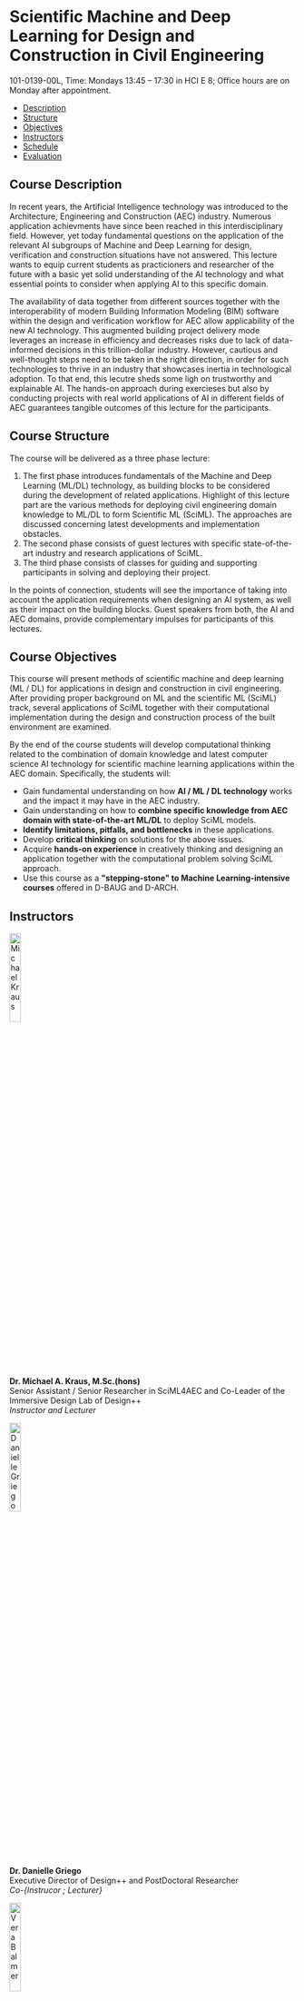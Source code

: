 # Scientific Machine and Deep Learning for Design and Construction in Civil Engineering
101-0139-00L, Time: Mondays 13:45 – 17:30 in HCI E 8;    Office hours are on Monday after appointment.   
*   [Description](#description)
*   [Structure](#structure)
*   [Objectives](#objectives)
*   [Instructors](#instructors)
*   [Schedule](#schedule)
*   [Evaluation](#evaluation)

## <a name="description"></a>Course Description
In recent years, the Artificial Intelligence technology was introduced to the Architecture, Engineering and Construction (AEC) industry. Numerous application achievments have since been reached in this interdisciplinary field. However, yet today fundamental questions on the application of the relevant AI subgroups of Machine and Deep Learning for design, verification and construction situations have not answered. This lecture wants to equip current students as practicioners and researcher of the future with a basic yet solid understanding of the AI technology and what essential points to consider when applying AI to this specific domain.

The availability of data together from different sources together with the interoperability of modern Building Information Modeling (BIM) software within the design and verification workflow for AEC allow applicability of the new AI technology. This augmented building project delivery mode leverages an increase in efficiency and decreases risks due to lack of data-informed decisions in this trillion-dollar industry. However, cautious and well-thought steps need to be taken in the right direction, in order for such technologies to thrive in an industry that showcases inertia in technological adoption. To that end, this lecutre sheds some ligh on trustworthy and explainable AI. The hands-on approach during exercieses but also by conducting projects with real world applications of AI in different fields of AEC guarantees tangible outcomes of this lecture for the participants.

## <a name="structure"></a>Course Structure
The course will be delivered as a three phase lecture:
1.  The first phase introduces fundamentals of the Machine and Deep Learning (ML/DL) technology, as building blocks to be considered during the development of related applications. Highlight of this lecture part are the various methods for deploying civil engineering domain knowledge to ML/DL to form Scientific ML (SciML). The approaches are discussed concerning latest developments and implementation obstacles.
2.  The second phase consists of guest lectures with specific state-of-the-art industry and research applications of SciML.
3.  The third phase consists of classes for guiding and supporting participants in solving and deploying their project.

In the points of connection, students will see the importance of taking into account the application requirements when designing an AI system, as well as their impact on the building blocks. Guest speakers from both, the AI and AEC domains, provide complementary impulses for participants of this lectures.

## <a name="objectives"></a>Course Objectives
This course will present methods of scientific machine and deep learning (ML / DL) for applications in design and construction in civil engineering. After providing proper background on ML and the scientific ML (SciML) track, several applications of SciML together with their computational implementation during the design and construction process of the built environment are examined.

By the end of the course students will develop computational thinking related to the combination of domain knowledge and latest computer science AI technology for scientific machine learning applications within the AEC domain. Specifically, the students will:

*   Gain fundamental understanding on how **AI / ML / DL technology** works and the impact it may have in the AEC industry.
*   Gain understanding on how to **combine specific knowledge from AEC domain with state-of-the-art ML/DL** to deploy SciML models.
*   **Identify limitations, pitfalls, and bottlenecks** in these applications.
*   Develop **critical thinking** on solutions for the above issues.
*   Acquire **hands-on experience** in creatively thinking and designing an application together with the computational problem solving SciML approach.
*   Use this course as a **"stepping-stone" to Machine Learning-intensive courses** offered in D-BAUG and D-ARCH.

## <a name="instructors"></a>Instructors
<img src="https://mkrausai.github.io/img/persons/Michael6_3.jpg" width="20%" alt="Michael Kraus" /><br />
**Dr. Michael A. Kraus, M.Sc.(hons)**<br />
Senior Assistant / Senior Researcher in SciML4AEC and Co-Leader of the Immersive Design Lab of Design++<br />
_Instructor and Lecturer_ <br />

<img src="https://mkrausai.github.io/img/persons/DanielleGriego.jpg" width="20%" alt="Danielle Griego" /><br />
**Dr. Danielle Griego**<br />
Executive Director of Design++ and PostDoctoral Researcher<br />
_Co-{Instrucor ; Lecturer}_<br />

<img src="https://mkrausai.github.io/img/persons/VeraBalmer.jpg" width="20%" alt="Vera Balmer" /><br />
**Vera Balmer, M.Sc.**<br />
PhD student in SciML4AEC <br />
_Exercise Lecturer and Instructor_<br />

## <a name="schedule"></a>Course Schedule
_(Subject to change)_

| DATE         | CLASS TOPIC          | MATERIAL |
|:-------------|:------------------|:------|
| 25.09        | Introductory Class + Project Presentation | [Intro](https://mkrausai.github.io/lectures/2023_SciML/Lectures/SciML_01_Introduction.pdf) [Projects](https://mkrausai.github.io/lectures/2023_SciML/Projects/20230922_Projects_Description.pdf) |
| 25.09        | Fundamentals of SciML - Part 1: Data and Maths/Statistics | [slides](https://mkrausai.github.io/lectures/2023_SciML/Lectures/SciML_02_Fundamentals_Statistik.pdf) |
| 25.09        | Fundamentals of SciML - Part 2: ML Systems | [slides](https://mkrausai.github.io/lectures/2023_SciML/Lectures/SciML_03_MLSystems.pdf) |
| _25.09_      | _Exercise 1: Introduction to Python, Pandas etc._ | [slides/notebook](https://mkrausai.github.io/lectures/2023_SciML/Exercises/SciML_Ex_1.rar) |
| 02.10        | Data Processing and Visualisation 1 | [slides](https://mkrausai.github.io/lectures/2023_SciML/Lectures/SciML_04_DataProcessing_Visualization_2023.pdf) | 
| _02.10_      | _Exercise 2: Data Processing and Visualisation_ | [slides/notebook](https://mkrausai.github.io/lectures/2023_SciML/Exercises/Exercise_2.zip) |
| _02.10_      | _Students declare their projects_ | [Project Description](https://mkrausai.github.io/lectures/2023_SciML/Projects/00_Templates/2023_09_22_SemesterProjectDescription.pdf) [Instruction](https://mkrausai.github.io/lectures/2023_SciML/Projects/00_Templates/2023_09_22_Project_pitch.pdf) [Template](https://mkrausai.github.io/lectures/2023_SciML/Projects/00_Templates/SciML2023_Report_Template.doc) |
| 09.10        | Supervised Learning: Overview and Supervised (Classification, Regression) | [slides](https://mkrausai.github.io/lectures/2023_SciML/Lectures/SciML_04_Supervised_ML.pdf) |
| 09.10        | Unsupervised Learning | [slides](https://mkrausai.github.io/lectures/2023_SciML/Lectures/SciML_04_Unsupervised_ML.pdf) |
| _09.10_      | _Exercise 3: ML Workflow and Supervised ML_ |[slides/notebook]() |
| _09.10_      | _Exercise 4: Unsupervised ML and Feature Engineering_ | [slides/notebook]() |
| 16.10        | Deep Learning 1 | [slides]()|
| _16.10_      | _Exercise 5: Deep Learning_ | [slides/notebook]() |
| 23.10        | Deep Learning 2 | [slides]()|
| _23.10_      | _Exercise 6: Deep Learning_ | [slides/notebook]() |
| 23.10        | 1st Project Consultation (in person, at ETH Hönngerberg) |
| 30.10        | Data Processing and Visualisation 2 | [slides]()| 
| _30.10_      | _Exercise 7: Data Processing and Visualisation_ | [slides/notebook]() |
| 06.11        | 2nd Project Consultation (in person, at ETH Hönngerberg) | |
| 13.11        | Guest Talk 1, SciML 4 AEC @ETHZ by Doctoral Students / Postdocs | |
| 13.11        | Scientific Machine and Deep Learning | [slides]() |
| _13.11_      | _Exercise 8: SciML_ | [slides/notebook]() |
| 20.11        | Guest Talk 2, tbd | [invitation]() |
| 27.11        | 3rd Project Consultation (in person, at ETH Hönngerberg)| |
| 04.12        | Guest Talk 3, tbd | |
| 11.12        | Project Work | |
| 18.12        | Final Project Presentation and Exam (in person and online, at ETH Hönngerberg) | |
| 23.12        | Hand-in of Final Project Report (online / email)| |

## <a name="evaluation"></a>Course Evaluation
*   **Oral Examination: 50% of grade**. Students will be examined on the covered material at the end of the semester right after their project presentation.
*   **Course Project: 50% of grade**. The course has a final project (in lieu of a final written exam) which will be performed in groups of up to 2 students. The project deliverables are an in-class presentation at the final day and a report in form of a scientific paper. Both, slides and report, are to be submitted as part of the final examination. Preparation for it will start early on in the semester and we will guide you through the milestones: (1st milestone) Submit the title of your project, a short description, and the names of the members in your team. Note that title and description could change as you explore the project; (2nd milestone) show progress of your work during project consultant hours (e.g. PowerPoint slides, intermediate reports); (3rd and final milestone) Present your project in class and submit a final report.
